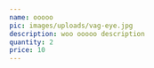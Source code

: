 ```yaml
---
name: ooooo
pic: images/uploads/vag-eye.jpg
description: woo ooooo description
quantity: 2
price: 10
---
```


